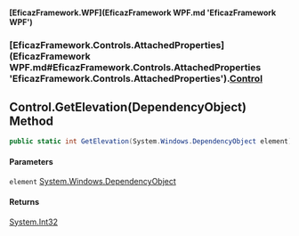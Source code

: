 #### [EficazFramework.WPF](EficazFramework WPF.md 'EficazFramework WPF')
### [EficazFramework.Controls.AttachedProperties](EficazFramework WPF.md#EficazFramework.Controls.AttachedProperties 'EficazFramework.Controls.AttachedProperties').[Control](EficazFramework.Controls.AttachedProperties/Control.md 'EficazFramework.Controls.AttachedProperties.Control')

## Control.GetElevation(DependencyObject) Method

```csharp
public static int GetElevation(System.Windows.DependencyObject element);
```
#### Parameters

<a name='EficazFramework.Controls.AttachedProperties.Control.GetElevation(System.Windows.DependencyObject).element'></a>

`element` [System.Windows.DependencyObject](https://docs.microsoft.com/en-us/dotnet/api/System.Windows.DependencyObject 'System.Windows.DependencyObject')

#### Returns
[System.Int32](https://docs.microsoft.com/en-us/dotnet/api/System.Int32 'System.Int32')